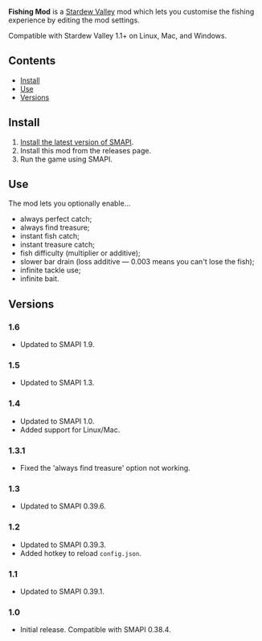 ﻿﻿**Fishing Mod** is a [Stardew Valley](http://stardewvalley.net/) mod which lets you customise the
fishing experience by editing the mod settings.

Compatible with Stardew Valley 1.1+ on Linux, Mac, and Windows.

## Contents
* [Install](#install)
* [Use](#use)
* [Versions](#versions)

## Install
1. [Install the latest version of SMAPI](https://github.com/Pathoschild/SMAPI/releases).
3. Install this mod from the releases page.
4. Run the game using SMAPI.

## Use
The mod lets you optionally enable...

* always perfect catch;
* always find treasure;
* instant fish catch;
* instant treasure catch;
* fish difficulty (multiplier or additive);
* slower bar drain (loss additive — 0.003 means you can't lose the fish);
* infinite tackle use;
* infinite bait.

## Versions
### 1.6
* Updated to SMAPI 1.9.

### 1.5
* Updated to SMAPI 1.3.

### 1.4
* Updated to SMAPI 1.0.
* Added support for Linux/Mac.

### 1.3.1
* Fixed the 'always find treasure' option not working.

### 1.3
* Updated to SMAPI 0.39.6.

### 1.2
* Updated to SMAPI 0.39.3.
* Added hotkey to reload `config.json`.

### 1.1
* Updated to SMAPI 0.39.1.

### 1.0
* Initial release. Compatible with SMAPI 0.38.4.
